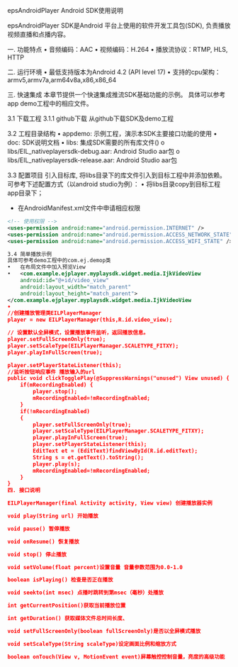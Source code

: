 ﻿epsAndroidPlayer Android SDK使用说明

epsAndroidPlayer SDK是Android 平台上使用的软件开发工具包(SDK), 负责播放视频直播和点播内容。

一. 功能特点
•	  音频编码：AAC
•	  视频编码：H.264
•	  播放流协议：RTMP, HLS, HTTP

二. 运行环境
•	最低支持版本为Android 4.2 (API level 17)
•	支持的cpu架构：armv5,armv7a,arm64v8a,x86,x86_64

三. 快速集成
本章节提供一个快速集成推流SDK基础功能的示例。
具体可以参考app demo工程中的相应文件。

3.1 下载工程
3.1.1 github下载 从github下载SDK及demo工程

3.2 工程目录结构
•	appdemo: 示例工程，演示本SDK主要接口功能的使用
•	doc: SDK说明文档
•	libs: 集成SDK需要的所有库文件()
o	libs/EIL_nativeplayersdk-debug.aar: Android Studio aar包
o	libs/EIL_nativeplayersdk-release.aar: Android Studio aar包

3.3 配置项目
引入目标库, 将libs目录下的库文件引入到目标工程中并添加依赖。
可参考下述配置方式（以android studio为例）：
•	将libs目录copy到目标工程app目录下；
- 在AndroidManifest.xml文件中申请相应权限
````xml
<!-- 使用权限 -->
<uses-permission android:name="android.permission.INTERNET" />
<uses-permission android:name="android.permission.ACCESS_NETWORK_STATE" />
<uses-permission android:name="android.permission.ACCESS_WIFI_STATE" />

3.4 简单播放示例
具体可参考demo工程中的com.ej.demop类
•	在布局文件中加入预览View
•	<com.example.ejplayer.myplaysdk.widget.media.IjkVideoView
    android:id="@+id/video_view"
    android:layout_width="match_parent"
    android:layout_height="match_parent">
</com.example.ejplayer.myplaysdk.widget.media.IjkVideoView
•	
//创建播放管理类EILPlayerManager
player = new EILPlayerManager(this,R.id.video_view);

// 设置默认全屏模式，设置播放事件监听，返回播放信息。
player.setFullScreenOnly(true);
player.setScaleType(EILPlayerManager.SCALETYPE_FITXY);
player.playInFullScreen(true);

player.setPlayerStateListener(this);
//监听按钮响应事件 播放输入的url
public void clickTogglePlay(@SuppressWarnings("unused") View unused) {
    if(mRecordingEnabled) {
        player.stop();
        mRecordingEnabled=!mRecordingEnabled;
    }
    if(!mRecordingEnabled)
    {
        player.setFullScreenOnly(true);
        player.setScaleType(EILPlayerManager.SCALETYPE_FITXY);
        player.playInFullScreen(true);
        player.setPlayerStateListener(this);
        EditText et = (EditText)findViewById(R.id.editText);
        String s = et.getText().toString();
        player.play(s);
        mRecordingEnabled=!mRecordingEnabled;
    }
}
四. 接口说明

EILPlayerManager(final Activity activity, View view) 创建播放器实例

void play(String url) 开始播放

void pause() 暂停播放

void onResume() 恢复播放

void stop() 停止播放

void setVolume(float percent)设置音量 音量参数范围为0.0-1.0

boolean isPlaying() 检查是否正在播放

void seekto(int msec) 点播时跳转到第msec（毫秒）处播放

int getCurrentPosition()获取当前播放位置

int getDuration() 获取媒体文件总时间长度、

void setFullScreenOnly(boolean fullScreenOnly)是否以全屏模式播放

void setScaleType(String scaleType)设定画面比例和缩放方式

boolean onTouch(View v, MotionEvent event)屏幕触控控制音量，亮度的高级功能




